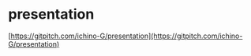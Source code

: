 # presentation
[https://gitpitch.com/ichino-G/presentation](https://gitpitch.com/ichino-G/presentation)